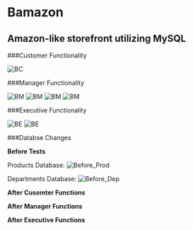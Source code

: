 # Bamazon
## Amazon-like storefront utilizing MySQL

###Customer Functionality

![BC](/functionalityPics/BamazonCustomer.png)

###Manager Functionality

![BM](/functionalityPics/BamazonManager_0.png)
![BM](/functionalityPics/BamazonManager_1.png)
![BM](/functionalityPics/BamazonManager_2.png)
![BM](/functionalityPics/BamazonManager_3.png)

###Executive Functionality

![BE](/functionalityPics/BamazonExecutive1.png)
![BE](/functionalityPics/BamazonExecutive2.png)

###Databse Changes

**Before Tests**

Products Database:
![Before_Prod](/functionalityPics/ProductDB_Before.png)

Departments Database:
![Before_Dep](/functionalityPics/DepartmentsDB_Before.png)

**After Cusomter Functions**


**After Manager Functions**


**After Executive Functions**
